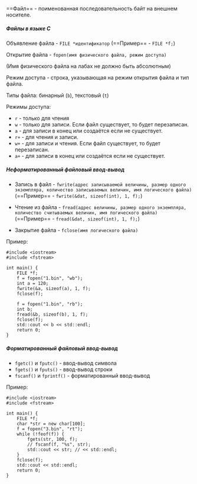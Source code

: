 ==Файл== - поименованная последовательность байт на внешнем носителе.

##### Файлы в языке C

Объявление файла - `FILE *идентификатор` (==Пример== - `FILE *f;`)

Открытие файла - `fopen(имя физического файла, режим доступа)`

(Имя физического файла на лабах не должно быть абсолютным)

Режим доступа - строка, указывающая на режим открытия файла и тип файла.

Типы файла: бинарный (`b`), текстовый (`t`)

Режимы доступа:
- `r` - только для чтения
- `w` - только для записи. Если файл существует, то будет перезаписан.
- `a` - для записи в конец или создаётся если не существует.
- `r+` - для чтения и записи.
- `w+` - для записи и чтения. Если файл существует, то будет перезаписан.
- `a+` - для записи в конец или создаётся если не существует.

##### Неформатированный файловый ввод-вывод

- Запись в файл - `fwrite(адрес записываемой величины, размер одного экземпляра, количество записываемых величин, имя логического файла)` (==Пример== - `fwrite(&dat, sizeof(int), 1, f);`)

- Чтение из файла - `fread(адрес величины, размер одного экземпляра, количество считываемых величин, имя логического файла)` (==Пример== - `fread(&dat, sizeof(int), 1, f);`)

- Закрытие файла - `fclose(имя логического файла)`

Пример:
```
#include <iostream>
#include <fstream>

int main() {
    FILE *f;
    f = fopen("1.bin", "wb");
    int a = 120;
    fwrite(&a, sizeof(a), 1, f);
    fclose(f);
    
    f = fopen("1.bin", "rb");
    int b;
    fread(&b, sizeof(b), 1, f);
    fclose(f);
    std::cout << b << std::endl;
    return 0;
}
```

##### Форматированный файловый ввод-вывод

- `fgetc()` и `fputc()` - ввод-вывод символа
- `fgets()` и `fputs()` - ввод-вывод строки
- `fscanf()` и `fprintf()` - форматированный ввод-вывод

Пример:
```
#include <iostream>
#include <fstream>

int main() {
    FILE *f;
    char *str = new char[100];
    f = fopen("3.bin", "rt");
    while (!feof(f)) {
        fgets(str, 100, f);
        // fscanf(f, "%s", str);
        std::cout << str; // << std::endl;
    }
    fclose(f);
    std::cout << std::endl;
    return 0;
}
```
